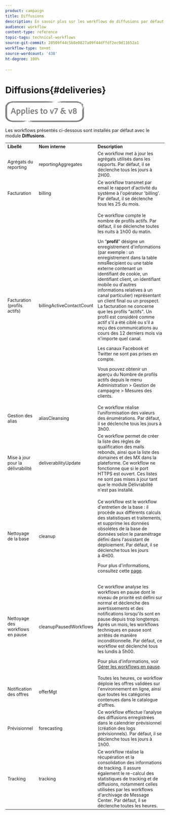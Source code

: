 ```yaml
---
product: campaign
title: Diffusions
description: En savoir plus sur les workflows de diffusions par défaut
audience: workflow
content-type: reference
topic-tags: technical-workflows
source-git-commit: 20509f44c5b8e0827a09f44dffdf2ec9d11652a1
workflow-type: tm+mt
source-wordcount: '438'
ht-degree: 100%

---
```



# Diffusions{#deliveries}

![](../../assets/common.svg)

Les workflows présentés ci-dessous sont installés par défaut avec le module **Diffusions**.

<table> 
 <tbody> 
  <tr> 
   <td> <strong>Libellé</strong><br /> </td> 
   <td> <strong>Nom interne</strong><br /> </td> 
   <td> <strong>Description</strong><br /> </td> 
  </tr> 
  <tr> 
   <td> <span class="uicontrol">Agrégats du reporting</span> <br /> </td> 
   <td> <span class="uicontrol">reportingAggregates</span> <br /> </td> 
   <td> Ce workflow met à jour les agrégats utilisés dans les rapports. Par défaut, il se déclenche tous les jours à 2H00.<br /> </td> 
  </tr> 
  <tr> 
   <td> <span class="uicontrol">Facturation</span> <br /> </td> 
   <td> <span class="uicontrol">billing</span> <br /> </td> 
   <td> Ce workflow transmet par email le rapport d'activité du système à l'opérateur 'billing'. Par défaut, il se déclenche tous les 25 du mois.<br /> </td> 
  </tr> 
  <tr> 
   <td> <span class="uicontrol">Facturation (profils actifs)</span> <br /> </td> 
   <td> <span class="uicontrol">billingActiveContactCount</span> <br /> </td> 
   <td> <p>Ce workflow compte le nombre de profils actifs. Par défaut, il se déclenche toutes les nuits à 1h00 du matin.</p> <p>Un “<strong>profil</strong>” désigne un enregistrement d'informations (par exemple : un enregistrement dans la table nmsRecipient ou une table externe contenant un identifiant de cookie, un identifiant client, un identifiant mobile ou d'autres informations relatives à un canal particulier) représentant un client final ou un prospect. La facturation ne concerne que les profils “actifs”. Un profil est considéré comme actif s'il a été ciblé ou s'il a reçu des communications au cours des 12 derniers mois via n'importe quel canal.</p> <p>Les canaux Facebook et Twitter ne sont pas prises en compte.</p> <p>Vous pouvez obtenir un aperçu du <span class="uicontrol">Nombre de profils actifs</span> depuis le menu <span class="uicontrol">Administration</span> &gt; <span class="uicontrol">Gestion de campagne</span> &gt; <span class="uicontrol">Mesures des clients</span>.</p> </td> 
  </tr> 
  <tr> 
   <td> <span class="uicontrol">Gestion des alias</span> <br /> </td> 
   <td> <span class="uicontrol">aliasCleansing</span> <br /> </td> 
   <td> Ce workflow réalise l’uniformisation des valeurs des énumérations. Par défaut, il se déclenche tous les jours à 3h00.<br /> </td> 
  </tr> 
  <tr> 
   <td> <span class="uicontrol">Mise à jour pour la délivrabilité</span> <br /> </td> 
   <td> <span class="uicontrol">deliverabilityUpdate</span> <br /> </td> 
   <td> Ce workflow permet de créer la liste des règles de qualification des mails rebonds, ainsi que la liste des domaines et des MX dans la plateforme. Ce workflow ne fonctionne que si le port HTTPS est ouvert. Ces listes ne sont pas mises à jour tant que le module Délivrabilité n'est pas installé.<br /> </td> 
  </tr> 
  <tr> 
   <td> <span class="uicontrol">Nettoyage de la base</span> <br /> </td> 
   <td> <span class="uicontrol">cleanup</span> <br /> </td> 
   <td> <p>Ce workflow est le workflow d'entretien de la base : il procède aux différents calculs des statistiques et traitements, et supprime les données obsolètes de la base de données selon le paramétrage défini dans l'assistant de déploiement. Par défaut, il se déclenche tous les jours à 4H00.</p> <p>Pour plus d'informations, consultez cette <a href="../../production/using/database-cleanup-workflow.md">page</a>.</p> </td> 
  </tr> 
  <tr> 
   <td> <span class="uicontrol">Nettoyage des workflows en pause</span> <br /> </td> 
   <td> <span class="uicontrol">cleanupPausedWorkflows</span> <br /> </td> 
   <td> <p>Ce workflow analyse les workflows en pause dont le niveau de priorité est défini sur normal et déclenche des avertissements et des notifications lorsqu'ils sont en pause depuis trop longtemps. Après un mois, les workflows techniques en pause sont arrêtés de manière inconditionnelle. Par défaut, ce workflow est déclenché tous les lundis à 5h00.</p> <p>Pour plus d’informations, voir <a href="monitoring-workflow-execution.md#handling-of-paused-workflows" target="_blank">Gérer les workflows en pause</a>.</p></td> 
  </tr> 
  <tr> 
   <td> <span class="uicontrol">Notification des offres</span> <br /> </td> 
   <td> <span class="uicontrol">offerMgt</span> <br /> </td> 
   <td> Toutes les heures, ce workflow déploie les offres validées sur l'environnement en ligne, ainsi que toutes les catégories contenues dans le catalogue d'offres.<br /> </td> 
  </tr> 
  <tr> 
   <td> <span class="uicontrol">Prévisionnel</span> <br /> </td> 
   <td> <span class="uicontrol">forecasting</span> <br /> </td> 
   <td> Ce workflow effectue l’analyse des diffusions enregistrées dans le calendrier prévisionnel (création des logs prévisionnels). Par défaut, il se déclenche tous les jours à 1h00.<br /> </td> 
  </tr> 
  <tr> 
   <td> <span class="uicontrol">Tracking</span> <br /> </td> 
   <td> <span class="uicontrol">tracking</span> <br /> </td> 
   <td> Ce workflow réalise la récupération et la consolidation des informations de tracking. Il assure également le re-calcul des statistiques de tracking et de diffusions, notamment celles utilisées par les workflows d'archivage de Message Center. Par défaut, il se déclenche toutes les heures. <br /> </td> 
  </tr> 
 </tbody> 
</table>


